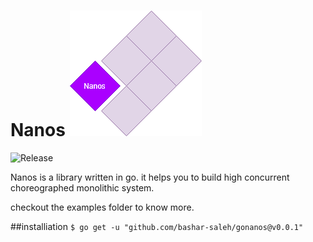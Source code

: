 # Nanos  ![](./screenshots/nanos.jpg)  
![Release](https://img.shields.io/badge/release-v0.0.1-red)

Nanos is a library written in go. it helps you to build high concurrent choreographed monolithic system.


checkout the examples folder to know more.

##installiation
`$ go get -u "github.com/bashar-saleh/gonanos@v0.0.1"`